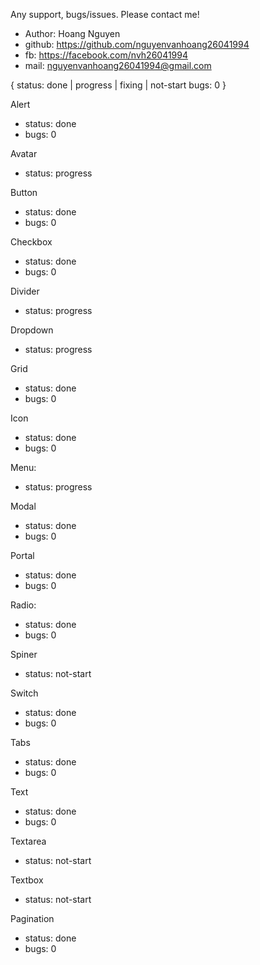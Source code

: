 Any support, bugs/issues. Please contact me!
- Author: Hoang Nguyen
- github: https://github.com/nguyenvanhoang26041994
- fb: https://facebook.com/nvh26041994
- mail: nguyenvanhoang26041994@gmail.com

{
  status: done | progress | fixing | not-start
  bugs: 0
}


Alert
- status: done
- bugs: 0

Avatar
- status: progress

Button
- status: done
- bugs: 0

Checkbox
- status: done
- bugs: 0

Divider
- status: progress

Dropdown
- status: progress

Grid
- status: done
- bugs: 0

Icon
- status: done
- bugs: 0

Menu:
- status: progress

Modal
- status: done
- bugs: 0

Portal
- status: done
- bugs: 0

Radio:
- status: done
- bugs: 0

Spiner
- status: not-start

Switch
- status: done
- bugs: 0

Tabs
- status: done
- bugs: 0

Text
- status: done
- bugs: 0

Textarea
- status: not-start

Textbox
- status: not-start

Pagination
- status: done
- bugs: 0
